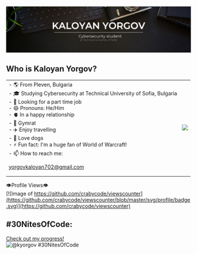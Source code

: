 ![Banner](banner.png)

## Who is Kaloyan Yorgov?
<table border="0" style="border:none; margin:0; padding:0;">
  <td>
    - 🌎 From Pleven, Bulgaria <br>
    - 🎓 Studying Cybersecurity at Technical University of Sofia, Bulgaria <br>
    - 💼 Looking for a part time job <br>
    - 😄 Pronouns: He/Him <br>
    - 🫀 In a happy relationship <br>
    - 💪 Gymrat <br>
    - ✈️ Enjoy travelling <br>
    - 🐶 Love dogs <br>
    - ⚡ Fun fact: I'm a huge fan of World of Warcraft! <br>
    - 📫 How to reach me: 
    
  [yorgovkaloyan702@gmail.com](yorgovkaloyan702@gmail.com) <br>
  </td>
  <td>
    <img src = "https://avatars.githubusercontent.com/u/155481840?v=4">
  </td>
</table>

👁️Profile Views👁️
<br> [![Image of https://github.com/crabycode/viewscounter](https://github.com/crabycode/viewscounter/blob/master/svg/profile/badge.svg)](https://github.com/crabycode/viewscounter) 

## #30NitesOfCode:
  [Check out my progress!](https://www.codedex.io/@kyorgov/30-nites-of-code)  
  ![@kyorgov #30NitesOfCode](https://www.codedex.io/api/petStatus?user=kyorgov)
